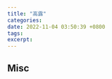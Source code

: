 ```yaml
---
title: "高露"
categories: 
date: 2022-11-04 03:50:39 +0800
tags: 
excerpt: 
---
```













## Misc



